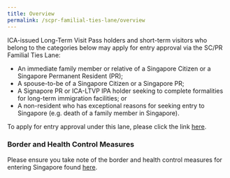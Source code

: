 ```yaml
---
title: Overview
permalink: /scpr-familial-ties-lane/overview
---
```


ICA-issued Long-Term Visit Pass holders and short-term visitors who belong to the categories below may apply for entry approval via the SC/PR Familial Ties Lane:

- An immediate family member or relative of a Singapore Citizen or a Singapore Permanent Resident (PR);
- A spouse-to-be of a Singapore Citizen or a Singapore PR;
- A Signapore PR or ICA-LTVP IPA holder seeking to complete formalities for long-term immigration facilities; or
- A non-resident who has exceptional reasons for seeking entry to Singapore (e.g. death of a family member in Singapore).

To apply for entry approval under this lane, please click the link [here](https://form.gov.sg/#!/5e3648e9405c180011dc5f9c).

### Border and Health Control Measures

Please ensure you take note of the border and health control measures for entering Singapore found [here](health/overview).
